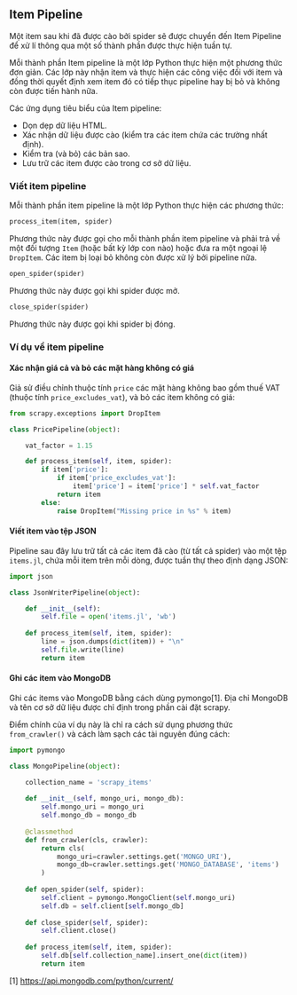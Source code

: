 ## Item Pipeline

Một item sau khi đã được cào bởi spider sẽ được chuyển đến Item Pipeline để xử lí thông qua một số 
thành phần được thực hiện tuần tự.

Mỗi thành phần Item pipeline là một lớp Python thực hiện một phương thức đơn giản. Các lớp này nhận 
item và thực hiện các công việc đối với item và đồng thời quyết định xem item đó có tiếp thục pipeline 
hay bị bỏ và không còn được tiến hành nữa.

Các ứng dụng tiêu biểu của Item pipeline:
* Dọn dẹp dữ liệu HTML.
* Xác nhận dữ liệu được cào (kiểm tra các item chứa các trường nhất định).
* Kiểm tra (và bỏ) các bản sao.
* Lưu trữ các item được cào trong cơ sở dữ liệu.

### Viết item pipeline
Mỗi thành phần item pipeline là một lớp Python thực hiện các phương thức:

```python
process_item(item, spider)
```  
Phương thức này được gọi cho mỗi thành phần item pipeline và phải trả về một đối tượng `Item` 
(hoặc bất kỳ lớp con nào) hoặc đưa ra một ngoại lệ `DropItem`. Các item bị loại bỏ không còn được xử lý 
bởi pipeline nữa.

```python
open_spider(spider)
```
Phương thức này được gọi khi spider được mở.

```python
close_spider(spider)
```
Phương thức này được gọi khi spider bị đóng.

### Ví dụ về item pipeline
#### Xác nhận giá cả và bỏ các mặt hàng không có giá
Giả sử điều chỉnh thuộc tính `price` các mặt hàng không bao gồm thuế VAT (thuộc tính `price_excludes_vat`), 
và bỏ các item không có giá:
```python
from scrapy.exceptions import DropItem

class PricePipeline(object):

    vat_factor = 1.15

    def process_item(self, item, spider):
        if item['price']:
            if item['price_excludes_vat']:
                item['price'] = item['price'] * self.vat_factor
            return item
        else:
            raise DropItem("Missing price in %s" % item)
```
#### Viết item vào tệp JSON
Pipeline sau đây lưu trữ tất cả các item đã cào (từ tất cả spider) vào một tệp `items.jl`, chứa mỗi item 
trên mỗi dòng, được tuần thự theo định dạng JSON:

```python
import json

class JsonWriterPipeline(object):

    def __init__(self):
        self.file = open('items.jl', 'wb')
    
    def process_item(self, item, spider):
        line = json.dumps(dict(item)) + "\n"
        self.file.write(line)
        return item
```

#### Ghi các item vào MongoDB

Ghi các items vào MongoDB bằng cách dùng pymongo[1]. Địa chỉ MongoDB và tên cơ sở dữ liệu được chỉ định 
trong phần cài đặt scrapy.

Điểm chính của ví dụ này là chỉ ra cách sử dụng phương thức `from_crawler()` và cách làm sạch các 
tài nguyên đúng cách:

```python
import pymongo

class MongoPipeline(object):

    collection_name = 'scrapy_items'
    
    def __init__(self, mongo_uri, mongo_db):
        self.mongo_uri = mongo_uri
        self.mongo_db = mongo_db
    
    @classmethod
    def from_crawler(cls, crawler):
        return cls(
            mongo_uri=crawler.settings.get('MONGO_URI'),
            mongo_db=crawler.settings.get('MONGO_DATABASE', 'items')
        )
    
    def open_spider(self, spider):
        self.client = pymongo.MongoClient(self.mongo_uri)
        self.db = self.client[self.mongo_db]
    
    def close_spider(self, spider):
        self.client.close()
    
    def process_item(self, item, spider):
        self.db[self.collection_name].insert_one(dict(item))
        return item
```

[1] https://api.mongodb.com/python/current/